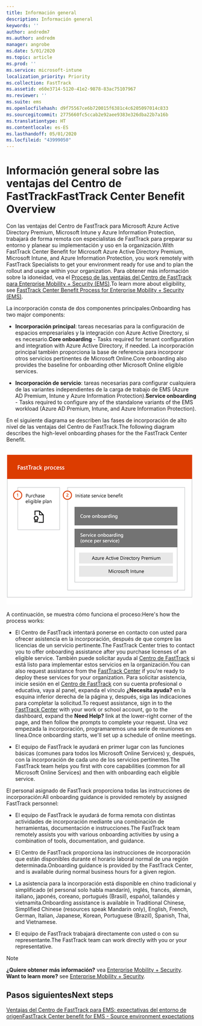```yaml
---
title: Información general
description: Información general
keywords: ''
author: andredm7
ms.author: andredm
manager: angrobe
ms.date: 5/01/2020
ms.topic: article
ms.prod: ''
ms.service: microsoft-intune
localization_priority: Priority
ms.collection: FastTrack
ms.assetid: e60e3714-5120-41e2-9878-83ac75107967
ms.reviewer: ''
ms.suite: ems
ms.openlocfilehash: d9f75567ce6b720015f6381c4c6205097014c833
ms.sourcegitcommit: 2775660fc5ccab2e92aee9383e326dba22b7a16b
ms.translationtype: HT
ms.contentlocale: es-ES
ms.lasthandoff: 05/01/2020
ms.locfileid: "43999050"
---
```

# <a name="fasttrack-center-benefit-overview"></a><span data-ttu-id="68552-103">Información general sobre las ventajas del Centro de FastTrack</span><span class="sxs-lookup"><span data-stu-id="68552-103">FastTrack Center Benefit Overview</span></span>

<span data-ttu-id="68552-104">Con las ventajas del Centro de FastTrack para Microsoft Azure Active Directory Premium, Microsoft Intune y Azure Information Protection, trabajará de forma remota con especialistas de FastTrack para preparar su entorno y planear su implementación y uso en la organización.</span><span class="sxs-lookup"><span data-stu-id="68552-104">With FastTrack Center Benefit for Microsoft Azure Active Directory Premium, Microsoft Intune, and Azure Information Protection, you work remotely with FastTrack Specialists to get your environment ready for use and to plan the rollout and usage within your organization.</span></span> <span data-ttu-id="68552-105">Para obtener más información sobre la idoneidad, vea el [Proceso de las ventajas del Centro de FastTrack para Enterprise Mobility + Security (EMS)](EMS-fasttrack-process.md).</span><span class="sxs-lookup"><span data-stu-id="68552-105">To learn more about eligibility, see [FastTrack Center Benefit Process for Enterprise Mobility + Security (EMS)](EMS-fasttrack-process.md).</span></span>

<span data-ttu-id="68552-106">La incorporación consta de dos componentes principales:</span><span class="sxs-lookup"><span data-stu-id="68552-106">Onboarding has two major components:</span></span>

-   <span data-ttu-id="68552-107">**Incorporación principal**: tareas necesarias para la configuración de espacios empresariales y la integración con Azure Active Directory, si es necesario.</span><span class="sxs-lookup"><span data-stu-id="68552-107">**Core onboarding** - Tasks required for tenant configuration and integration with Azure Active Directory, if needed.</span></span> <span data-ttu-id="68552-108">La incorporación principal también proporciona la base de referencia para incorporar otros servicios pertinentes de Microsoft Online.</span><span class="sxs-lookup"><span data-stu-id="68552-108">Core onboarding also provides the baseline for onboarding other Microsoft Online eligible services.</span></span>

-   <span data-ttu-id="68552-109">**Incorporación de servicio**: tareas necesarias para configurar cualquiera de las variantes independientes de la carga de trabajo de EMS (Azure AD Premium, Intune y Azure Information Protection).</span><span class="sxs-lookup"><span data-stu-id="68552-109">**Service onboarding** - Tasks required to configure any of the standalone variants of the EMS workload (Azure AD Premium, Intune, and Azure Information Protection).</span></span>

<span data-ttu-id="68552-110">En el siguiente diagrama se describen las fases de incorporación de alto nivel de las ventajas del Centro de FastTrack.</span><span class="sxs-lookup"><span data-stu-id="68552-110">The following diagram describes the high-level onboarding phases for the the FastTrack Center Benefit.</span></span>

![Las fases de incorporación de alto nivel del uso de las ventajas del Centro de FastTrack](./media/ft-onboarding-process.png)

<span data-ttu-id="68552-112">A continuación, se muestra cómo funciona el proceso:</span><span class="sxs-lookup"><span data-stu-id="68552-112">Here's how the process works:</span></span>

- <span data-ttu-id="68552-113">El Centro de FastTrack intentará ponerse en contacto con usted para ofrecer asistencia en la incorporación, después de que compre las licencias de un servicio pertinente.</span><span class="sxs-lookup"><span data-stu-id="68552-113">The FastTrack Center tries to contact you to offer onboarding assistance after you purchase licenses of an eligible service.</span></span> <span data-ttu-id="68552-114">También puede solicitar ayuda al [Centro de FastTrack](https://go.microsoft.com/fwlink/?linkid=780698) si está listo para implementar estos servicios en la organización.</span><span class="sxs-lookup"><span data-stu-id="68552-114">You can also request assistance from the [FastTrack Center](https://go.microsoft.com/fwlink/?linkid=780698) if you're ready to deploy these services for your organization.</span></span> <span data-ttu-id="68552-115">Para solicitar asistencia, inicie sesión en el [Centro de FastTrack](https://go.microsoft.com/fwlink/?linkid=780698) con su cuenta profesional o educativa, vaya al panel, expanda el vínculo **¿Necesita ayuda?** en la esquina inferior derecha de la página y, después, siga las indicaciones para completar la solicitud.</span><span class="sxs-lookup"><span data-stu-id="68552-115">To request assistance, sign in to the [FastTrack Center](https://go.microsoft.com/fwlink/?linkid=780698) with your work or school account, go to the dashboard, expand the **Need Help?** link at the lower-right corner of the page, and then follow the prompts to complete your request.</span></span> <span data-ttu-id="68552-116">Una vez empezada la incorporación, programaremos una serie de reuniones en línea.</span><span class="sxs-lookup"><span data-stu-id="68552-116">Once onboarding starts, we'll set up a schedule of online meetings.</span></span>

-   <span data-ttu-id="68552-117">El equipo de FastTrack le ayudará en primer lugar con las funciones básicas (comunes para todos los Microsoft Online Services) y, después, con la incorporación de cada uno de los servicios pertinentes.</span><span class="sxs-lookup"><span data-stu-id="68552-117">The FastTrack team helps you first with core capabilities (common for all Microsoft Online Services) and then with onboarding each eligible service.</span></span>

<span data-ttu-id="68552-118">El personal asignado de FastTrack proporciona todas las instrucciones de incorporación:</span><span class="sxs-lookup"><span data-stu-id="68552-118">All onboarding guidance is provided remotely by assigned FastTrack personnel:</span></span>

-   <span data-ttu-id="68552-119">El equipo de FastTrack le ayudará de forma remota con distintas actividades de incorporación mediante una combinación de herramientas, documentación e instrucciones.</span><span class="sxs-lookup"><span data-stu-id="68552-119">The FastTrack team remotely assists you with various onboarding activities by using a combination of tools, documentation, and guidance.</span></span>

-   <span data-ttu-id="68552-120">El Centro de FastTrack proporciona las instrucciones de incorporación que están disponibles durante el horario laboral normal de una región determinada.</span><span class="sxs-lookup"><span data-stu-id="68552-120">Onboarding guidance is provided by the FastTrack Center, and is available during normal business hours for a given region.</span></span>

-   <span data-ttu-id="68552-121">La asistencia para la incorporación está disponible en chino tradicional y simplificado (el personal solo habla mandarín), inglés, francés, alemán, italiano, japonés, coreano, portugués (Brasil), español, tailandés y vietnamita.</span><span class="sxs-lookup"><span data-stu-id="68552-121">Onboarding assistance is available in Traditional Chinese, Simplified Chinese (resources speak Mandarin only), English, French, German, Italian, Japanese, Korean, Portuguese (Brazil), Spanish, Thai, and Vietnamese.</span></span>

-   <span data-ttu-id="68552-122">El equipo de FastTrack trabajará directamente con usted o con su representante.</span><span class="sxs-lookup"><span data-stu-id="68552-122">The FastTrack team can work directly with you or your representative.</span></span>

> [!NOTE]
> <span data-ttu-id="68552-123">**¿Quiere obtener más información?** vea [Enterprise Mobility + Security](https://www.microsoft.com/cloud-platform/enterprise-mobility).  </span><span class="sxs-lookup"><span data-stu-id="68552-123">**Want to learn more?** see [Enterprise Mobility + Security](https://www.microsoft.com/cloud-platform/enterprise-mobility).</span></span>

## <a name="next-steps"></a><span data-ttu-id="68552-124">Pasos siguientes</span><span class="sxs-lookup"><span data-stu-id="68552-124">Next steps</span></span>

[<span data-ttu-id="68552-125">Ventajas del Centro de FastTrack para EMS: expectativas del entorno de origen</span><span class="sxs-lookup"><span data-stu-id="68552-125">FastTrack Center benefit for EMS - Source environment expectations</span></span>](EMS-source-environment-expectations.md)

